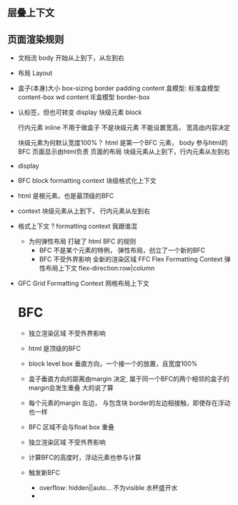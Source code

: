 ## 层叠上下文


## 页面渲染规则

- 文档流
  body 开始从上到下，从左到右
- 布局 Layout
  

- 盒子(本身)大小 
  box-sizing border padding content
  盒模型:
  标准盒模型  content-box  wd content
  IE盒模型 border-box  
 
- 认标签，但也可转变 display
  块级元素 block  

  行内元素 inline 不用于做盒子 不是块级元素 不能设置宽高， 宽高由内容决定

  块级元素为何默认宽度100%？ 
  html 是第一个BFC 元素， body 参与html的BFC
  页面显示由html负责 页面的布局 块级元素从上到下，行内元素从左到右 

- display

- BFC block formatting context 块级格式化上下文
 - html 是根元素，也是最顶级的BFC
 - context 块级元素从上到下， 行内元素从左到右

- 格式上下文 ? formatting context 我跟谁混 
  - 为何弹性布局 打破了 html BFC 的规则
    - BFC 不是某个元素的特例， 弹性布局，创立了一个新的BFC 
    - BFC 不受外界影响 全新的渲染区域 FFC Flex Formatting Context 弹性布局上下文
    flex-direction:row|column 

- GFC Grid Formatting Context 网格布局上下文
  
  # BFC
    - 独立渲染区域 不受外界影响
    - html 是顶级的BFC
    - block level box 垂直方向，一个接一个的放置，且宽度100%
    - 盒子垂直方向的距离由margin 决定, 属于同一个BFC的两个相邻的盒子的margin会发生重叠 大的说了算
    - 每个元素的margin 左边， 与包含块 border的左边相接触，即使存在浮动也一样
    - BFC 区域不会与float box 重叠 
    -  独立渲染区域 不受外界影响
    - 计算BFC的高度时，浮动元素也参与计算  


    - 触发新BFC
      - overflow: hidden||auto... 不为visible
      水杯盛开水 
      - 